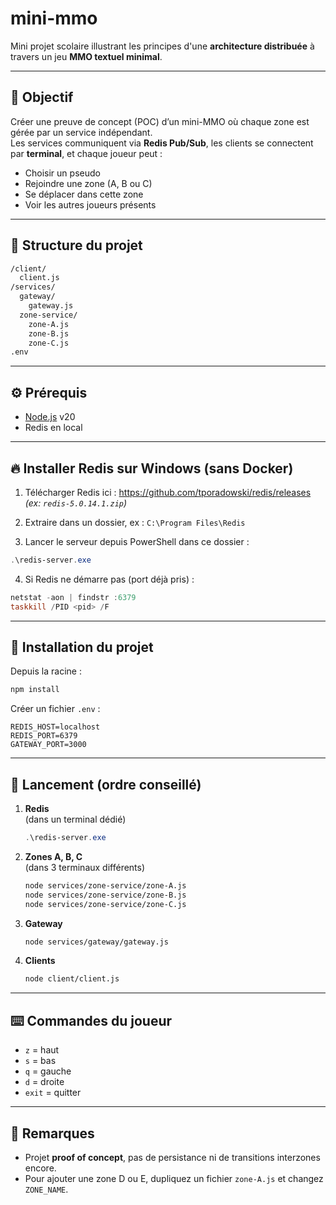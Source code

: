# mini-mmo

Mini projet scolaire illustrant les principes d'une **architecture distribuée** à travers un jeu **MMO textuel minimal**.

---

## 🎯 Objectif

Créer une preuve de concept (POC) d’un mini-MMO où chaque zone est gérée par un service indépendant.  
Les services communiquent via **Redis Pub/Sub**, les clients se connectent par **terminal**, et chaque joueur peut :

- Choisir un pseudo
- Rejoindre une zone (A, B ou C)
- Se déplacer dans cette zone
- Voir les autres joueurs présents

---

## 📁 Structure du projet

```bash
/client/
  client.js
/services/
  gateway/
    gateway.js
  zone-service/
    zone-A.js
    zone-B.js
    zone-C.js
.env
```

---

## ⚙️ Prérequis

- [Node.js](https://nodejs.org/) v20
- Redis en local

---

## 🔥 Installer Redis sur Windows (sans Docker)

1. Télécharger Redis ici : https://github.com/tporadowski/redis/releases  
   _(ex: `redis-5.0.14.1.zip`)_

2. Extraire dans un dossier, ex : `C:\Program Files\Redis`

3. Lancer le serveur depuis PowerShell dans ce dossier :

```powershell
.\redis-server.exe
```

4. Si Redis ne démarre pas (port déjà pris) :

```powershell
netstat -aon | findstr :6379
taskkill /PID <pid> /F
```

---

## 🔧 Installation du projet

Depuis la racine :

```bash
npm install
```

Créer un fichier `.env` :

```env
REDIS_HOST=localhost
REDIS_PORT=6379
GATEWAY_PORT=3000
```

---

## 🚀 Lancement (ordre conseillé)

1. **Redis**  
   (dans un terminal dédié)

   ```powershell
   .\redis-server.exe
   ```

2. **Zones A, B, C**  
   (dans 3 terminaux différents)

   ```bash
   node services/zone-service/zone-A.js
   node services/zone-service/zone-B.js
   node services/zone-service/zone-C.js
   ```

3. **Gateway**

   ```bash
   node services/gateway/gateway.js
   ```

4. **Clients**
   ```bash
   node client/client.js
   ```

---

## ⌨️ Commandes du joueur

- `z` = haut
- `s` = bas
- `q` = gauche
- `d` = droite
- `exit` = quitter

---

## 🧠 Remarques

- Projet **proof of concept**, pas de persistance ni de transitions interzones encore.
- Pour ajouter une zone D ou E, dupliquez un fichier `zone-A.js` et changez `ZONE_NAME`.
